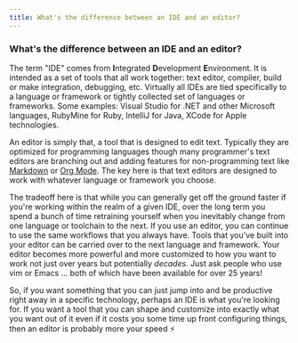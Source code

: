 ```yaml
---
title: What's the difference between an IDE and an editor?
---
```


### What's the difference between an IDE and an editor?

The term "IDE" comes from **I**ntegrated **D**evelopment **E**nvironment. It is intended as a set of tools that all work together: text editor, compiler, build or make integration, debugging, etc. Virtually all IDEs are tied specifically to a language or framework or tightly collected set of languages or frameworks. Some examples: Visual Studio for .NET and other Microsoft languages, RubyMine for Ruby, IntelliJ for Java, XCode for Apple technologies.

An editor is simply that, a tool that is designed to edit text. Typically they are optimized for programming languages though many programmer's text editors are branching out and adding features for non-programming text like [Markdown](https://daringfireball.net/projects/markdown/syntax) or [Org Mode](http://orgmode.org/). The key here is that text editors are designed to work with whatever language or framework you choose.

The tradeoff here is that while you can generally get off the ground faster if you're working within the realm of a given IDE, over the long term you spend a bunch of time retraining yourself when you inevitably change from one language or toolchain to the next. If you use an editor, you can continue to use the same workflows that you always have. Tools that you've built into your editor can be carried over to the next language and framework. Your editor becomes more powerful and more customized to how you want to work not just over years but potentially _decades_. Just ask people who use vim or Emacs ... both of which have been available for over 25 years!

So, if you want something that you can just jump into and be productive right away in a specific technology, perhaps an IDE is what you're looking for. If you want a tool that you can shape and customize into exactly what you want out of it even if it costs you some time up front configuring things, then an editor is probably more your speed :zap:
